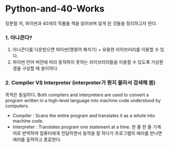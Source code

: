 # Python-and-40-Works
장문철 저, 파이썬과 40개의 작품들 책을 읽어보며 알게 된 것들을 정리하고자 한다.

### 1. 아나콘다?
1) 아나콘다를 다운받으면 파이썬(명령어 해석기) + 유용한 라이브러리를 이용할 수 있다.
2) 파이썬 언어 버전에 따라 동작하지 못하는 라이브러리들을 이용할 수 있도록 가상환경을 구성할 때 용이하다.


### 2. Compiler VS Interpreter (interpreter가 뭔지 몰라서 검색해 봄)

목적은 동일하다.
Both compilers and interpreters are used to convert a program written in a high-level language into machine code understood by computers.

- Compiler : 	Scans the entire program and translates it as a whole into machine code.
- Interpreter : Translates program one statement at a time. 
한 줄 한 줄 기계어로 번역하여 컴퓨터에게 전달하면서 동작을 잘 하다가 프로그램의 에러를 만나면 에러를 출력하고 종료한다.
